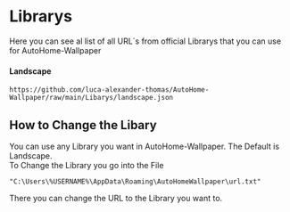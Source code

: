 # Librarys
Here you can see al list of all URL´s from official Librarys that you can use for AutoHome-Wallpaper


#### Landscape
```
https://github.com/luca-alexander-thomas/AutoHome-Wallpaper/raw/main/Libarys/landscape.json
```


## How to Change the Libary
You can use any Library you want in AutoHome-Wallpaper. The Default is Landscape.<br>
To Change the Library you go into the File
```
"C:\Users\%USERNAME%\AppData\Roaming\AutoHomeWallpaper\url.txt"
```
There you can change the URL to the Library you want to.
